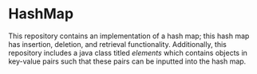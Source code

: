 # HashMap
This repository contains an implementation of a hash map; this hash map has insertion, deletion, and retrieval functionality. Additionally, this repository includes a java class titled _elements_ which contains objects in key-value pairs such that these pairs can be inputted into the hash map.
